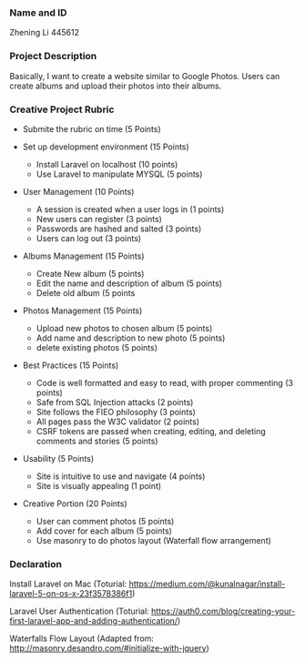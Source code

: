### Name and ID
Zhening Li 445612

### Project Description
Basically, I want to create a website similar to Google Photos. Users can create albums and upload their photos into their albums.


### Creative Project Rubric
- Submite the rubric on time (5 Points)  

- Set up development environment (15 Points)
    - Install Laravel on localhost (10 points)
    - Use Laravel to manipulate MYSQL (5 points) 

- User Management (10 Points)
    - A session is created when a user logs in (1 points) 
    - New users can register (3 points)
    - Passwords are hashed and salted (3 points)
    - Users can log out (3 points)  

- Albums Management (15 Points)
    - Create New album (5 points)
    - Edit the name and description of album (5 points)
    - Delete old album (5 points

- Photos Management (15 Points)  
    - Upload new photos to chosen album (5 points)
    - Add name and description to new photo (5 points)
    - delete existing photos (5 points)  

- Best Practices (15 Points)
    - Code is well formatted and easy to read, with proper commenting (3 points)
    - Safe from SQL Injection attacks (2 points)
    - Site follows the FIEO philosophy (3 points)
    - All pages pass the W3C validator (2 points)
    - CSRF tokens are passed when creating, editing, and deleting comments and stories (5 points)  

- Usability (5 Points)
    - Site is intuitive to use and navigate (4 points)
    - Site is visually appealing (1 point)  

- Creative Portion (20 Points)
    - User can comment photos (5 points)
    - Add cover for each album (5 points)
    - Use masonry to do  photos layout (Waterfall flow arrangement)


### Declaration
Install Laravel on Mac (Toturial: https://medium.com/@kunalnagar/install-laravel-5-on-os-x-23f3578386f1) 

Laravel User Authentication (Toturial: https://auth0.com/blog/creating-your-first-laravel-app-and-adding-authentication/)

Waterfalls Flow Layout (Adapted from: http://masonry.desandro.com/#initialize-with-jquery)
